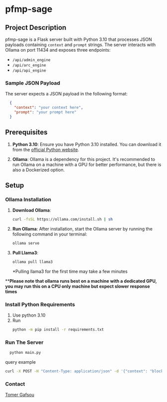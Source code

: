 # pfmp-sage

## Project Description
pfmp-sage is a Flask server built with Python 3.10 that processes JSON payloads containing `context` and `prompt` strings. The server interacts with Ollama on port 11434 and exposes three endpoints:

- `/api/admin_engine`
- `/api/arc_engine`
- `/api/api_engine`

### Sample JSON Payload
The server expects a JSON payload in the following format:

```json
  {
    "context": "your context here",
    "prompt": "your prompt here"
  }
```


## Prerequisites

1. **Python 3.10**:
   Ensure you have Python 3.10 installed. You can download it from the [official Python website](https://www.python.org/downloads/release/python-3100/).

2. **Ollama**:
   Ollama is a dependency for this project. It's recommended to run Ollama on a machine with a GPU for better performance, but there is also a Dockerized option.

## Setup

### Ollama Installation

1. **Download Ollama**:
   ```bash
   curl -fsSL https://ollama.com/install.sh | sh
   ```

2. **Run Ollama**:
   After installation, start the Ollama server by running the following command in your terminal:
   ```bash
   ollama serve
   ```

3. **Pull Llama3**:
    ```bash 
    ollama pull llama3
    ```
   *Pulling llama3 for the first time may take a few minutes  

****Please note that ollama runs best on a machine with a dedicated GPU, you may run this on a CPU only machine but expect slower response times**

### Install Python Requirements
1. Use python 3.10
2. Run  
    ```bash
    python -m pip install -r requirements.txt
   ```
### Run The Server  
```bash
  python main.py  
   ```
query example
```bash
curl -X POST -H "Content-Type: application/json" -d '{"context": "block ui","prompt": "How can i create a volume using the ui"}' http://0.0.0.0:8087/api/admin_engine  
```

### Contact ###  
 [Tomer Gafsou](mailto:tomer.gafsou@dell.com)